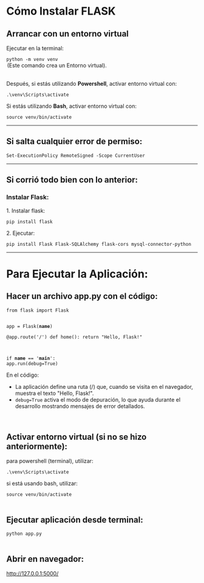 <h1>Cómo Instalar FLASK</h1>

<h2>Arrancar con un entorno virtual</h2>
<p>Ejecutar en la terminal:</p>
<code>python -m venv venv</code>
<legend>(Este comando crea un Entorno virtual).</legend>

<br>

<p>Después, si estás utilizando <b>Powershell</b>, activar entorno virtual con:</p>
<code>.\venv\Scripts\activate</code>

<br>

<p>Si estás utilizando <b>Bash</b>, activar entorno virtual con:</p>
<code>source venv/bin/activate</code>
<br>
<hr>

<h2>Si salta cualquier error de permiso:</h2>
<code>Set-ExecutionPolicy RemoteSigned -Scope CurrentUser</code>

<br>
<hr>
<h2>Si corrió todo bien con lo anterior:</h2>
<h3>Instalar Flask:</h3>
<p>1. Instalar flask:</p>
<code>pip install flask</code>
<p>2. Ejecutar:</p>
<code>pip install Flask Flask-SQLAlchemy flask-cors mysql-connector-python</code>

<br>
<hr>

<h1>Para Ejecutar la Aplicación:</h1>
<h2>Hacer un archivo app.py con el código:</h2>
<code>from flask import Flask

app = Flask(__name__)</code>

<code>@app.route('/')
def home():
    return "Hello, Flask!"

if __name__ == '__main__':
    app.run(debug=True)
</code>

<p>En el código: </p>
<ul>
    <li>La aplicación define una ruta (/) que, cuando se visita en el navegador, muestra el texto "Hello, Flask!".</li>
    <li><code>debug=True</code> activa el modo de depuración, lo que ayuda durante el desarrollo mostrando mensajes de error detallados.</li>
</ul>
<br>

<h2>Activar entorno virtual (si no se hizo anteriormente):</h2>
<p>para powershell (terminal), utilizar:</p>
<code>.\venv\Scripts\activate</code>
<p>si está usando bash, utilizar:</p>
<code>source venv/bin/activate</code>

<br>
<br>

<h2>Ejecutar aplicación desde terminal:</h2>
<code>python app.py</code>

<br>
<br>

<h2>Abrir en navegador:</h2>
<a href="http://127.0.0.1:5000/">http://127.0.0.1:5000/</a>


